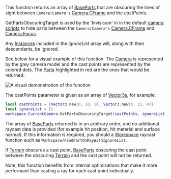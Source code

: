 This function returns an array of [BaseParts](https://developer.roblox.com/en-us/api-reference/class/BasePart) that are obscuring the lines of sight between `Camera|Camera's` [Camera.CFrame](https://developer.roblox.com/en-us/api-reference/property/Camera/CFrame) and the _castPoints_.

GetPartsObscuringTarget is used by the 'Invisicam' in in the default [camera scripts](http://robloxdev.com/articles/Movement-and-camera-controls) to hide parts between the `Camera|Camera's` [Camera.CFrame](https://developer.roblox.com/en-us/api-reference/property/Camera/CFrame) and [Camera.Focus](https://developer.roblox.com/en-us/api-reference/property/Camera/Focus).

Any [Instances](https://developer.roblox.com/en-us/api-reference/class/Instance) included in the _ignoreList_ array will, along with their descendants, be ignored.

See below for a visual example of this function. The [Camera](https://developer.roblox.com/en-us/api-reference/class/Camera) is represented by the grey camera model and the cast points are represented by the colored dots. The [Parts](https://developer.roblox.com/en-us/api-reference/class/Part) highlighted in red are the ones that would be returned.

![A visual demonstration of the function](https://developer.roblox.com/assets/blt0e4c694e16185086/GetPartsObscuringTarget.png)

The castPoints parameter is given as an array of [Vector3s](https://developer.roblox.com/en-us/api-reference/datatype/Vector3), for example:

```lua
local castPoints = {Vector3.new(0, 10, 0), Vector3.new(0, 15, 0)}
local ignoreList = {}
workspace.CurrentCamera:GetPartsObscuringTarget(castPoints, ignoreList)
``` 

The array of [BaseParts](https://developer.roblox.com/en-us/api-reference/class/BasePart) returned is in an arbitrary order, and no additional raycast data is provided (for example hit position, hit material and surface normal). If this information is required, you should a [Workspace](https://developer.roblox.com/en-us/api-reference/class/Workspace) raycast function such as `Workspace/FindPartOnRayWithIgnoreList`.

If [Terrain](https://developer.roblox.com/en-us/api-reference/class/Terrain) obscures a cast point, [BaseParts](https://developer.roblox.com/en-us/api-reference/class/BasePart) obscuring the cast point between the obscuring [Terrain](https://developer.roblox.com/en-us/api-reference/class/Terrain) and the cast point will not be returned.

Note, this function benefits from internal optimisations that make it more performant than casting a ray for each cast point individually.